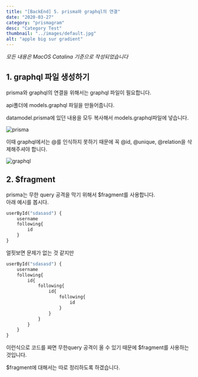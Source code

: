 ```yaml
---
title: "[BackEnd] 5. prisma와 graphql의 연결"
date: "2020-03-27"
category: "prismagram"
desc: "Category Test"
thumbnail: "../images/default.jpg"
alt: "apple big sur gradient"
---
```


_모든 내용은 MacOS Catalina 기준으로 작성되었습니다_

## 1. graphql 파일 생성하기

prisma와 graphql의 연결을 위해서는 graphql 파일이 필요합니다.

api폴더에 models.graphql 파일을 만들어줍니다.

datamodel.prisma에 있던 내용을 모두 복사해서 models.graphql파일에 넣습니다.

![prisma](/assets/2020-03-27-prismagram-5/prisma.png)

이때 graphql에서는 @를 인식하지 못하기 때문에 꼭 @id, @unique, @relation을 삭제해주셔야 합니다.

![graphql](/assets/2020-03-27-prismagram-5/graphql.png)

## 2. \$fragment

prisma는 무한 query 공격을 막기 위해서 \$fragment를 사용합니다.  
아래 예시를 봅시다.

```graphql
userById("sdasasd") {
    username
    following{
        id
    }
}
```

얼핏보면 문제가 없는 것 같지만

```graphql
userById("sdasasd") {
    username
    following{
        id{
            following{
                id{
                    following{
                        id
                    }
                }
            }
        }
    }
}

```

이런식으로 코드를 짜면 무한query 공격이 올 수 있기 때문에 \$fragment를 사용하는 것입니다.

\$fragment에 대해서는 따로 정리하도록 하겠습니다.
